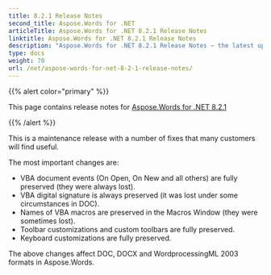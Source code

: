 ```yaml
---
title: 8.2.1 Release Notes
second_title: Aspose.Words for .NET
articleTitle: Aspose.Words for .NET 8.2.1 Release Notes
linktitle: Aspose.Words for .NET 8.2.1 Release Notes
description: "Aspose.Words for .NET 8.2.1 Release Notes – the latest updates and fixes."
type: docs
weight: 70
url: /net/aspose-words-for-net-8-2-1-release-notes/
---
```


{{% alert color="primary" %}}

This page contains release notes for [Aspose.Words for .NET 8.2.1](https://releases.aspose.com/words/net/new-releases/aspose.words-for-.net-8.2.1/)

{{% /alert %}}

This is a maintenance release with a number of fixes that many customers will find useful.

The most important changes are:

- VBA document events (On Open, On New and all others) are fully preserved (they were always lost).
- VBA digital signature is always preserved (it was lost under some circumstances in DOC).
- Names of VBA macros are preserved in the Macros Window (they were sometimes lost).
- Toolbar customizations and custom toolbars are fully preserved.
- Keyboard customizations are fully preserved.

The above changes affect DOC, DOCX and WordprocessingML 2003 formats in Aspose.Words.




